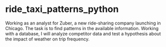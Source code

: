 # ride_taxi_patterns_python
Working as an analyst for Zuber, a new ride-sharing company launching in Chicago. The task is to find patterns in the available information. Working with a database, I will analyze competitor data and test a hypothesis about the impact of weather on trip frequency.
